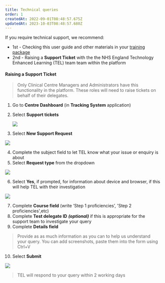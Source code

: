 ```yaml
---
title: Technical queries
order: 1
createdAt: 2022-09-01T08:48:57.675Z
updatedAt: 2023-10-03T08:48:57.680Z
---
```

If you require technical support, we recommend:

* 1st - Checking this user guide and other materials in your [training package](https://dls-proficiencies-training.netlify.app/)
* 2nd - Raising a **Support Ticket** with the the NHS England Technology Enhanced Learning (TEL) team team within the platform

#### Raising a **Support Ticket**

> Only Clinical Centre Managers and Administrators have this functionality in the platform. These roles will need to raise tickets on behalf of their delegates.

1. Go to **Centre Dashboard** (in **Tracking System** application)
2. Select **Support tickets**  

   ![](/img/cm-ca_centre-dashboard_support-tickets.png)
3. Select **New Support Request**

![](/img/ccm-ca_new-support-request.png)

4. Complete the subject field to let TEL know what your issue or enquiry is about
5. Select **Request type** from the dropdown 

![](/img/ccm-ca_support-ticket-request.png)

6. Select **Yes**, if prompted, for information about device and browser, if this will help TEL with their investigation

![](/img/ccm-ca_support-ticket-request_pop-up.png)

7. Complete **Course field** (write ‘Step 1 proficiencies’, 'Step 2 proficiencies',etc) 
8. Complete **Test delegate ID**  ***(optional)*** if this is appropriate for the support team to investigate your query
9. Complete **Details field**

> Provide as as much information as you can to help us understand your query. You can add screenshots, paste them into the form using Ctrl+V

10. Select **Submit** 

![](/img/ccm-ca_support-ticket-request_submit.png)

> TEL will respond to your query within 2 working days